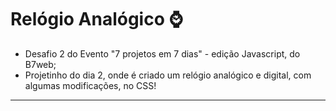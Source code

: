 # Relógio Analógico ⌚



- Desafio 2 do Evento "7 projetos em 7 dias" - edição Javascript, do B7web;
- Projetinho do dia 2, onde é criado um relógio analógico e  digital, com algumas  modificações, no CSS!

------

